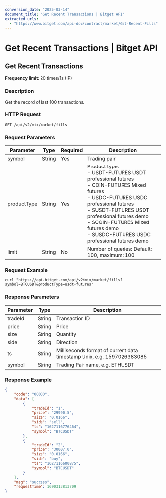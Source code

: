 ```yaml
---
conversion_date: "2025-03-14"
document_title: "Get Recent Transactions | Bitget API"
extracted_urls:
  - "https://www.bitget.com/api-doc/contract/market/Get-Recent-Fills"
---
```


# Get Recent Transactions | Bitget API

## Get Recent Transactions

**Frequency limit:** 20 times/1s (IP)

### Description
Get the record of last 100 transactions.

### HTTP Request
```
GET /api/v2/mix/market/fills
```

### Request Parameters

| Parameter    | Type   | Required | Description                                               |
|--------------|--------|----------|-----------------------------------------------------------|
| symbol       | String | Yes      | Trading pair                                              |
| productType  | String | Yes      | Product type:<br>- USDT-FUTURES USDT professional futures<br>- COIN-FUTURES Mixed futures<br>- USDC-FUTURES USDC professional futures<br>- SUSDT-FUTURES USDT professional futures demo<br>- SCOIN-FUTURES Mixed futures demo<br>- SUSDC-FUTURES USDC professional futures demo |
| limit        | String | No       | Number of queries: Default: 100, maximum: 100             |

### Request Example
```
curl "https://api.bitget.com/api/v2/mix/market/fills?symbol=BTCUSDT&productType=usdt-futures"
```

### Response Parameters

| Parameter | Type   | Description                                                              |
|-----------|--------|--------------------------------------------------------------------------|
| tradeId   | String | Transaction ID                                                          |
| price     | String | Price                                                                   |
| size      | String | Quantity                                                                |
| side      | String | Direction                                                               |
| ts        | String | Milliseconds format of current data timestamp Unix, e.g. 1597026383085 |
| symbol    | String | Trading Pair name, e.g. ETHUSDT                                         |

### Response Example
```json
{
    "code": "00000",
    "data": [
        {
            "tradeId": "1",
            "price": "29990.5",
            "size": "0.0166",
            "side": "sell",
            "ts": "1627116776464",
            "symbol": "BTCUSDT"
        },
        {
            "tradeId": "2",
            "price": "30007.0",
            "size": "0.0166",
            "side": "buy",
            "ts": "1627116600875",
            "symbol": "BTCUSDT"
        }
    ],
    "msg": "success",
    "requestTime": 1690313813709
}
```

